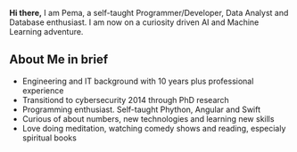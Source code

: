 **Hi there,**
I am Pema, a self-taught Programmer/Developer, Data Analyst and Database enthusiast. I am now 
on a curiosity driven AI and Machine Learning adventure.

## About Me in brief
* Engineering and IT background with 10 years plus professional experience
* Transitiond to cybersecurity 2014 through PhD research
* Programming enthusiast. Self-taught Phython, Angular and Swift
* Curious of about numbers, new technologies and learning new skills
* Love doing meditation, watching comedy shows and reading, especialy spiritual books
